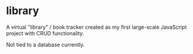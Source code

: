 # library

A virtual "library" / book tracker created as my first large-scale JavaScript project with CRUD functionality.

Not tied to a database currently.
